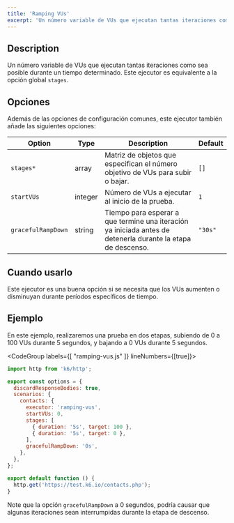 ```yaml
---
title: 'Ramping VUs'
excerpt: 'Un número variable de VUs que ejecutan tantas iteraciones como sea posible durante un tiempo determinado. Este ejecutor es equivalente a la opción global `stages`.'
---
```


## Description

Un número variable de VUs que ejecutan tantas iteraciones como sea posible durante un tiempo determinado. Este ejecutor es equivalente a la opción global `stages`.

## Opciones

Además de las opciones de configuración comunes, este ejecutor también añade las siguientes opciones:

| Option             | Type    | Description                                                                                    | Default |
| ------------------ | ------- | ---------------------------------------------------------------------------------------------- | ------- |
| `stages*`          | array   | Matriz de objetos que especifican el número objetivo de VUs para subir o bajar.                  | `[]`    |
| `startVUs`         | integer | Número de VUs a ejecutar al inicio de la prueba.                                                            | `1`     |
| `gracefulRampDown` | string  | Tiempo para esperar a que termine una iteración ya iniciada antes de detenerla durante la etapa de descenso. | `"30s"` |

## Cuando usarlo

Este ejecutor es una buena opción si se necesita que los VUs aumenten o disminuyan durante períodos específicos de tiempo.

## Ejemplo

En este ejemplo, realizaremos una prueba en dos etapas, subiendo de 0 a 100 VUs durante 5 segundos, y bajando a 0 VUs durante 5 segundos.

<CodeGroup labels={[ "ramping-vus.js" ]} lineNumbers={[true]}>

```javascript
import http from 'k6/http';

export const options = {
  discardResponseBodies: true,
  scenarios: {
    contacts: {
      executor: 'ramping-vus',
      startVUs: 0,
      stages: [
        { duration: '5s', target: 100 },
        { duration: '5s', target: 0 },
      ],
      gracefulRampDown: '0s',
    },
  },
};

export default function () {
  http.get('https://test.k6.io/contacts.php');
}
```

</CodeGroup>

Note que la opción `gracefulRampDown` a 0 segundos, podría causar que algunas iteraciones sean interrumpidas durante la etapa de descenso.
